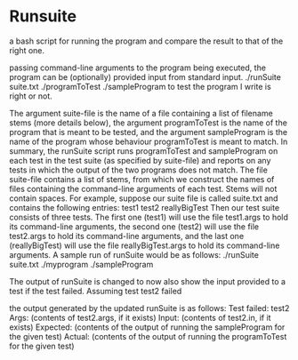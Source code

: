# Runsuite
a bash script for running the program and compare the result to that of the right one.

passing command-line arguments to the program being executed, the program can  be (optionally) provided input from standard input.
./runSuite suite.txt ./programToTest ./sampleProgram to test the program I write is right or not.

The argument suite-file is the name of a file containing a list of filename stems (more details below), the argument programToTest is the name of the program that is meant to be tested, and the argument sampleProgram is the name of the program whose behaviour programToTest is meant to match.
In summary, the runSuite script runs programToTest and sampleProgram on each test in the test suite (as specified by suite-file) and reports on any tests in which the output of the two programs does not match.
The file suite-file contains a list of stems, from which we construct the names of files containing the command-line arguments of each test. Stems will not contain spaces. For example, suppose our suite file is called suite.txt and contains the following entries:
  test1 test2
  reallyBigTest
Then our test suite consists of three tests. The first one (test1) will use the file test1.args to hold its command-line arguments, the second one (test2) will use the file test2.args to hold its command-line arguments, and the last one (reallyBigTest) will use the file reallyBigTest.args to hold its command-line arguments.
A sample run of runSuite would be as follows: ./runSuite suite.txt ./myprogram ./sampleProgram

The output of runSuite is changed to now also show the input provided to a test if the test failed. Assuming test test2 failed

the output generated by the updated runSuite is as follows:
Test failed: test2
Args:
(contents of test2.args, if it exists)
Input:
(contents of test2.in, if it exists)
Expected:
(contents of the output of running the sampleProgram for the given test) Actual:
(contents of the output of running the programToTest for the given test)
